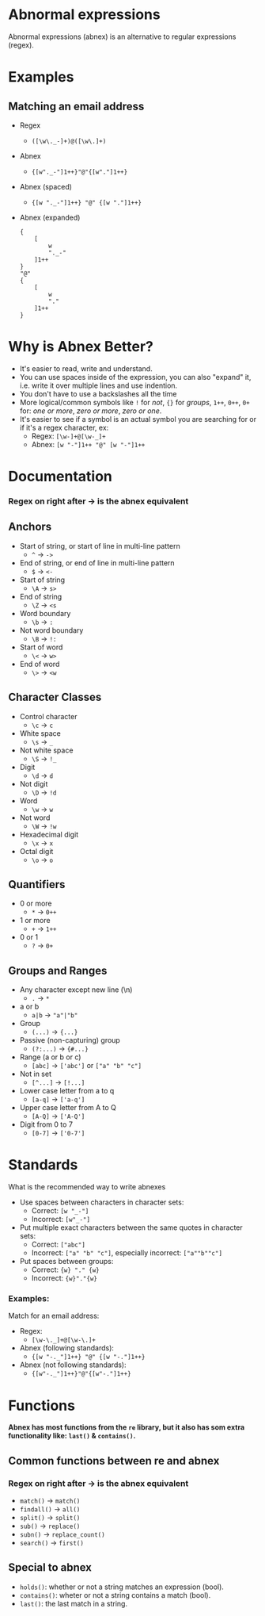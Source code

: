 # Abnormal expressions
Abnormal expressions (abnex) is an alternative to regular expressions (regex).

# Examples
## Matching an email address
- Regex
  - `([\w\._-]+)@([\w\.]+)`
- Abnex
  - `{[w"._-"]1++}"@"{[w"."]1++}`
- Abnex (spaced)
  - `{[w "._-"]1++} "@" {[w "."]1++}`

- Abnex (expanded)
  ```
  {
      [
          w
          "._-"
      ]1++
  }
  "@"
  {
      [
          w
          "."
      ]1++
  }
  ```

# Why is Abnex Better?
- It's easier to read, write and understand.
- You can use spaces inside of the expression, you can also "expand" it, i.e. write it over multiple lines and use indention.
- You don't have to use a backslashes all the time
- More logical/common symbols like `!` for _not_, `{}` for _groups_, `1++`, `0++`, `0+` for: _one or more_, _zero or more_, _zero or one_.
- It's easier to see if a symbol is an actual symbol you are searching for or if it's a regex character, ex:
  - Regex: `[\w-]+@[\w-_]+`
  - Abnex: `[w "-"]1++ "@" [w "-"]1++`

# Documentation
### Regex on right after -> is the abnex equivalent
## Anchors
- Start of string, or start of line in multi-line pattern
  - `^` -> `->`
- End of string, or end of line in multi-line pattern
  - `$` -> `<-`
- Start of string
  - `\A` -> `s>`
- End of string
  - `\Z` -> `<s`
- Word boundary
  - `\b` -> `:`
- Not word boundary
  - `\B` -> `!:`
- Start of word
  - `\<` -> `w>`
- End of word
  - `\>` -> `<w`

## Character Classes
- Control character
  - `\c` -> `c`
- White space
  - `\s` -> `_`
- Not white space
  - `\S` -> `!_`
- Digit
  - `\d` -> `d`
- Not digit
  - `\D` -> `!d`
- Word
  - `\w` -> `w`
- Not word
  - `\W` -> `!w`
- Hexade­cimal digit
  - `\x` -> `x`
- Octal digit
  - `\o` -> `o`

## Quantifiers
- 0 or more
  - `*` -> `0++`
- 1 or more
  - `+` -> `1++`
- 0 or 1
  - `?` -> `0+`

## Groups and Ranges
- Any character except new line (\n)
  - `.` -> `*`
- a or b
  - `a|b` -> `"a"|"b"`
- Group
  - `(...)` -> `{...}`
- Passive (non-c­apt­uring) group
  - `(?:...)` -> `{#...}`
- Range (a or b or c)
  - `[abc]` -> `['abc']` or `["a" "b" "c"]`
- Not in set
  - `[^...]` -> `[!...]`
- Lower case letter from a to q
  - `[a-q]` -> `['a-q']`
- Upper case letter from A to Q
  - `[A-Q]` -> `['A-Q']`
- Digit from 0 to 7
  - `[0-7]` -> `['0-7']`

# Standards
What is the recommended way to write abnexes

- Use spaces between characters in character sets:
  - Correct: `[w "_-"]`
  - Incorrect: `[w"_-"]`
- Put multiple exact characters between the same quotes in character sets:
  - Correct: `["abc"]`
  - Incorrect: `["a" "b" "c"]`, especially incorrect: `["a""b""c"]`
- Put spaces between groups:
  - Correct: `{w} "." {w}`
  - Incorrect: `{w}"."{w}`

### Examples:
Match for an email address:
- Regex:
  - `[\w-\._]+@[\w-\.]+`
- Abnex (following standards):
  - `{[w "-._"]1++} "@" {[w "-."]1++}`
- Abnex (not following standards):
  - `{[w"-._"]1++}"@"{[w"-."]1++}`
  
# Functions
__Abnex has most functions from the `re` library, but it also has som extra functionality like: `last()` & `contains()`.__

## Common functions between re and abnex
### Regex on right after -> is the abnex equivalent
- `match()` -> `match()`
- `findall()` -> `all()`
- `split()` -> `split()`
- `sub()` -> `replace()`
- `subn()` -> `replace_count()`
- `search()` -> `first()`
## Special to abnex
- `holds()`: whether or not a string matches an expression (bool).
- `contains()`: wheter or not a string contains a match (bool).
- `last()`: the last match in a string.
